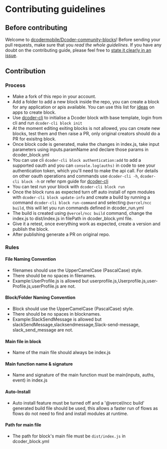 # Contributing guidelines

## Before contributing

Welcome to [dcodermobile/Dcoder-community-blocks](https://github.com/dcodermobile/Dcoder-community-blocks)! Before sending your pull requests,
make sure that you *read the whole guidelines*. If you have any doubt on the contributing guide, please feel free to
[state it clearly in an issue](https://github.com/dcodermobile/Dcoder-community-blocks/issues/new).

## Contribution

### Process
- Make a fork of this repo in your account.
- Add a folder to add a new block inside the repo, you can create a block for any application or apis available. You can use this list for [ideas](https://github.com/dcodermobile/Dcoder-community-blocks/blob/main/Roadmap.md) on apps to create block.
- Use [dcoder-cli](https://www.npmjs.com/package/@dcodermobile/dcoder-cli) to initialise a Dcoder block with base template, login from cli and run `dcoder-cli block init`
- At the moment editing exiting blocks is not allowed, you can create new blocks, test them and then raise a PR, only original creators should do a PR for exisitng block.
- Once block code is generated, make the changes in index.js, take input parameters using inputs.paramName and declare those params in dcoder_block.yml
- You can use cli `dcoder-cli block authentication:add` to add a supported oauth and you can `console.log(auths)` in code to see your authentication token, which you'll need to make the api call.
  For details on other oauth operations and commands use `dcoder-cli -h`, `dcoder-cli block -h` or refer npm guide for [dcoder-cli](https://www.npmjs.com/package/@dcodermobile/dcoder-cli)
- You can test run your block with `dcoder-cli block run`
- Once the block runs as expected turn off auto install of npm modules with `dcoder-cli block update-info` and create a build by running a command `dcoder-cli block run-command` and selecting `@vercel/ncc build`, this will let you run commands defined in dcoder_run.yml
- The build is created using `@vercel/ncc build` command, change the index.js to dist/index.js in filePath in dcoder_block.yml file.
- Give it a retest, once everything work as expected, create a version and publish the block.
- After publishing generate a PR on original repo.


### Rules

#### File Naming Convention
- filenames should use the UpperCamelCase (PascalCase) style.
- There should be no spaces in filenames.
- Example:UserProfile.js is allowed but userprofile.js,Userprofile.js,user-Profile.js,userProfile.js are not.

#### Block/Folder Naming Convention
- Block should use the UpperCamelCase (PascalCase) style.
- There should be no spaces in blocknames.
- Example:SlackSendMessage is allowed but slackSendMessage,slacksendmessage,Slack-send-message, slack_send_message are not.


#### Main file in block
- Name of the main file should always be index.js

#### Main function name & signature
- Name and signature of the main function must be main(inputs, auths, event) in index.js

#### Auto-Install
- Auto install feature must be turned off and a '@vercel/ncc build' generated build file should be used, this allows a faster run of flows as flows do not need to find and install modules at runtime.

#### Path for main file
- The path for block's main file must be `dist/index.js` in dcoder_block.yml
